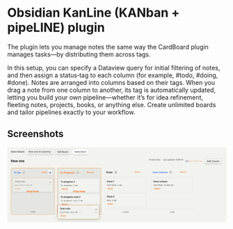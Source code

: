 # Obsidian KanLine (KANban + pipeLINE) plugin

The plugin lets you manage notes the same way the CardBoard plugin manages tasks—by distributing them across tags.

In this setup, you can specify a Dataview query for initial filtering of notes, and then assign a status‐tag to each column (for example, #todo, #doing, #done). Notes are arranged into columns based on their tags. When you drag a note from one column to another, its tag is automatically updated, letting you build your own pipeline—whether it’s for idea refinement, fleeting notes, projects, books, or anything else. Create unlimited boards and tailor pipelines exactly to your workflow.

## Screenshots

![move note to the different column](./assets/move-note-to-another-column.jpg)
